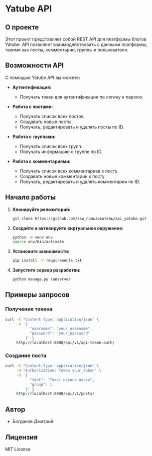 # Yatube API

## О проекте

Этот проект представляет собой REST API для платформы блогов Yatube. API позволяет взаимодействовать с данными платформы, такими как посты, комментарии, группы и пользователи. 

## Возможности API

С помощью Yatube API вы можете:

* **Аутентификация:**
    * Получать токен для аутентификации по логину и паролю.

* **Работа с постами:**
    * Получать список всех постов.
    * Создавать новые посты.
    * Получать, редактировать и удалять посты по ID.

* **Работа с группами:**
    * Получать список всех групп.
    * Получать информацию о группе по ID.

* **Работа с комментариями:**
    * Получать список всех комментариев к посту.
    * Создавать новые комментарии к посту.
    * Получать, редактировать и удалять комментарии по ID.

## Начало работы

1. **Клонируйте репозиторий:**

    ```bash
    git clone https://github.com/ваш_пользователь/api_yatube.git
    ```

2. **Создайте и активируйте виртуальное окружение:**

    ```bash
    python -m venv env
    source env/bin/activate
    ```

3. **Установите зависимости:**

    ```bash
    pip install -r requirements.txt
    ```

4. **Запустите сервер разработки:**

    ```bash
    python manage.py runserver
    ```

## Примеры запросов

### Получение токена

```bash
curl -X "Content-Type: application/json" \
     -d '{
           "username": "your_username",
           "password": "your_password"
         }' \
     http://localhost:8000/api/v1/api-token-auth/
```

### Создание поста

```bash
curl -X "Content-Type: application/json" \
     -H "Authorization: Token your_token" \
     -d '{
           "text": "Текст нового поста",
           "group": 1 
         }' \
     http://localhost:8000/api/v1/posts/
```

## Автор

* Богданов Дмитрий

## Лицензия

MIT License
